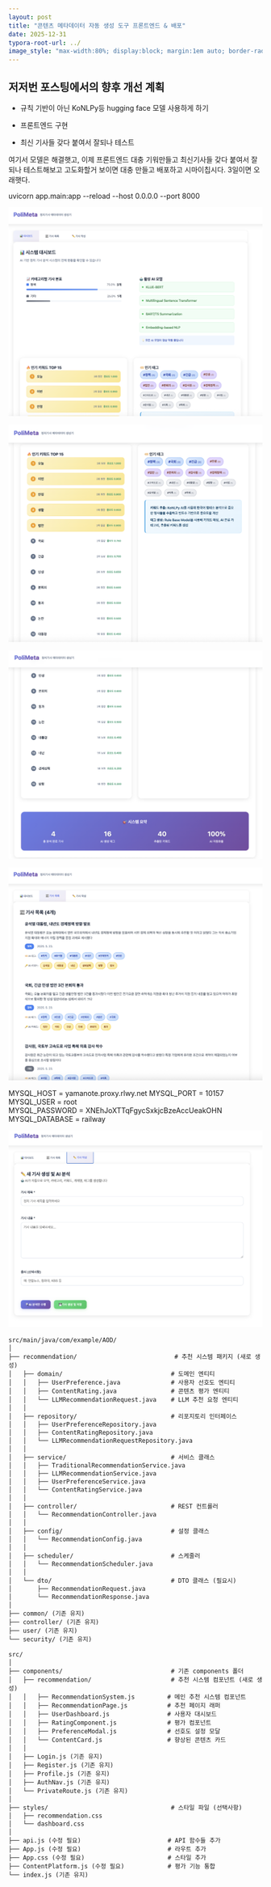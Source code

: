 ```yaml
---
layout: post
title: "콘텐츠 메타데이터 자동 생성 도구 프론트엔드 & 배포"
date: 2025-12-31
typora-root-url: ../
image_style: "max-width:80%; display:block; margin:1em auto; border-radius:10px; box-shadow:2px 2px 8px rgba(0,0,0,0.8);"
---
```


## 저저번 포스팅에서의 향후 개선 계획

- 규칙 기반이 아닌 KoNLPy등 hugging face 모델 사용하게 하기

- 프론트엔드 구현

- 최신 기사들 갖다 붙여서 잘되나 테스트

  

여기서 모델은 해결햇고, 이제 프론트엔드 대충 기워만들고 최신기사들 갖다 붙여서 잘 되나 테스트해보고 고도화할거 보이면 대충 만들고 배포하고 시마이칩시다. 3일이면 오래햇다.



uvicorn app.main:app --reload --host 0.0.0.0 --port 8000









![image-20250523142621084](/assets/img/image-20250523142621084.png)



![image-20250523142642739](/assets/img/image-20250523142642739.png)



![image-20250523142658127](/assets/img/image-20250523142658127.png)







![image-20250523142714970](/assets/img/image-20250523142714970.png)





MYSQL_HOST = yamanote.proxy.rlwy.net
MYSQL_PORT = 10157
MYSQL_USER = root  
MYSQL_PASSWORD = XNEhJoXTTqFgycSxkjcBzeAccUeakOHN
MYSQL_DATABASE = railway

![image-20250523142728255](/assets/img/image-20250523142728255.png)







```
src/main/java/com/example/AOD/
│
├── recommendation/                           # 추천 시스템 패키지 (새로 생성)
│   ├── domain/                              # 도메인 엔티티
│   │   ├── UserPreference.java              # 사용자 선호도 엔티티
│   │   ├── ContentRating.java               # 콘텐츠 평가 엔티티
│   │   └── LLMRecommendationRequest.java    # LLM 추천 요청 엔티티
│   │
│   ├── repository/                          # 리포지토리 인터페이스
│   │   ├── UserPreferenceRepository.java
│   │   ├── ContentRatingRepository.java
│   │   └── LLMRecommendationRequestRepository.java
│   │
│   ├── service/                             # 서비스 클래스
│   │   ├── TraditionalRecommendationService.java
│   │   ├── LLMRecommendationService.java
│   │   ├── UserPreferenceService.java
│   │   └── ContentRatingService.java
│   │
│   ├── controller/                          # REST 컨트롤러
│   │   └── RecommendationController.java
│   │
│   ├── config/                              # 설정 클래스
│   │   └── RecommendationConfig.java
│   │
│   ├── scheduler/                           # 스케줄러
│   │   └── RecommendationScheduler.java
│   │
│   └── dto/                                 # DTO 클래스 (필요시)
│       ├── RecommendationRequest.java
│       └── RecommendationResponse.java
│
├── common/ (기존 유지)
├── controller/ (기존 유지)
├── user/ (기존 유지)
└── security/ (기존 유지)
```





```
src/
│
├── components/                              # 기존 components 폴더
│   ├── recommendation/                      # 추천 시스템 컴포넌트 (새로 생성)
│   │   ├── RecommendationSystem.js         # 메인 추천 시스템 컴포넌트
│   │   ├── RecommendationPage.js           # 추천 페이지 래퍼
│   │   ├── UserDashboard.js                # 사용자 대시보드
│   │   ├── RatingComponent.js              # 평가 컴포넌트
│   │   ├── PreferenceModal.js              # 선호도 설정 모달
│   │   └── ContentCard.js                  # 향상된 콘텐츠 카드
│   │
│   ├── Login.js (기존 유지)
│   ├── Register.js (기존 유지)
│   ├── Profile.js (기존 유지)
│   ├── AuthNav.js (기존 유지)
│   └── PrivateRoute.js (기존 유지)
│
├── styles/                                  # 스타일 파일 (선택사항)
│   ├── recommendation.css
│   └── dashboard.css
│
├── api.js (수정 필요)                        # API 함수들 추가
├── App.js (수정 필요)                        # 라우트 추가
├── App.css (수정 필요)                       # 스타일 추가
├── ContentPlatform.js (수정 필요)            # 평가 기능 통합
└── index.js (기존 유지)
```

